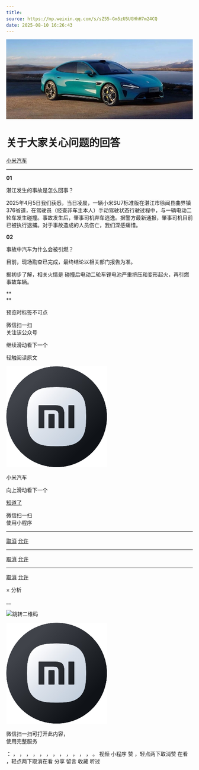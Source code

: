 ```yaml
---
title: 
source: https://mp.weixin.qq.com/s/sZ55-Gm5zU5UGHhH7m24CQ
date: 2025-08-10 16:26:43
---
```


![cover_image](images/img_d02b5dcc.jpg)


#  关于大家关心问题的回答


[ 小米汽车 ](<javascript:void\(0\);>)

______

  

****01 ‍****

湛江发生的事故是怎么回事？

2025年4月5日我们获悉，当日凌晨，一辆小米SU7标准版在湛江市徐闻县曲界镇376省道，在驾驶员（经查非车主本人）手动驾驶状态行驶过程中，与一辆电动二轮车发生碰撞。事故发生后，肇事司机弃车逃逸。据警方最新通报，肇事司机目前已被执行逮捕。对于事故造成的人员伤亡，我们深感痛惜。

  

**02**

事故中汽车为什么会被引燃？

目前，现场勘查已完成，最终结论以相关部门报告为准。

据初步了解，相关火情是 碰撞后电动二轮车锂电池严重挤压和变形起火，再引燃事故车辆。

**  
**

  

预览时标签不可点

微信扫一扫  
关注该公众号

继续滑动看下一个

轻触阅读原文

![img_97d833da.jpg](images/img_97d833da.jpg)

小米汽车 

向上滑动看下一个

[知道了](<javascript:;>)

微信扫一扫  
使用小程序

****

[取消](<javascript:void\(0\);>) [允许](<javascript:void\(0\);>)

****

[取消](<javascript:void\(0\);>) [允许](<javascript:void\(0\);>)

****

[取消](<javascript:void\(0\);>) [允许](<javascript:void\(0\);>)

× 分析

__

![跳转二维码]()

![作者头像](images/img_97d833da.jpg)

微信扫一扫可打开此内容，  
使用完整服务

： ， ， ， ， ， ， ， ， ， ， ， ， 。 视频 小程序 赞 ，轻点两下取消赞 在看 ，轻点两下取消在看 分享 留言 收藏 听过